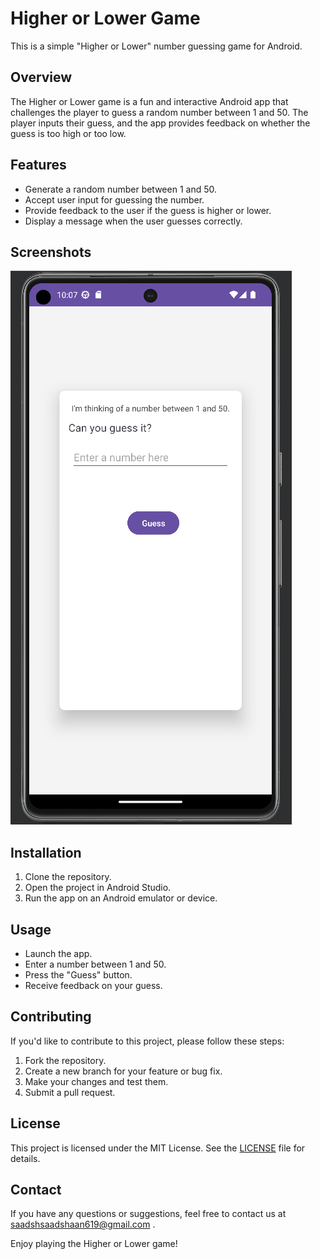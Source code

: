 # Higher or Lower Game

This is a simple "Higher or Lower" number guessing game for Android.

## Overview

The Higher or Lower game is a fun and interactive Android app that challenges the player to guess a random number between 1 and 50. The player inputs their guess, and the app provides feedback on whether the guess is too high or too low.

## Features

- Generate a random number between 1 and 50.
- Accept user input for guessing the number.
- Provide feedback to the user if the guess is higher or lower.
- Display a message when the user guesses correctly.

## Screenshots

![Screenshot 1](https://github.com/bluekitsune-sad/smallerProjects/blob/main/screenshots/hlapp.PNG)

## Installation

1. Clone the repository.
2. Open the project in Android Studio.
3. Run the app on an Android emulator or device.

## Usage

- Launch the app.
- Enter a number between 1 and 50.
- Press the "Guess" button.
- Receive feedback on your guess.

## Contributing

If you'd like to contribute to this project, please follow these steps:

1. Fork the repository.
2. Create a new branch for your feature or bug fix.
3. Make your changes and test them.
4. Submit a pull request.

## License

This project is licensed under the MIT License. See the [LICENSE](LICENSE) file for details.

## Contact

If you have any questions or suggestions, feel free to contact us at saadshsaadshaan619@gmail.com .

Enjoy playing the Higher or Lower game!
